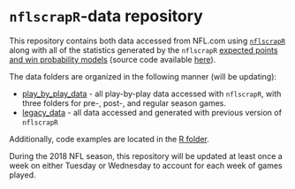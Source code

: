 # `nflscrapR`-data repository

This repository contains both data accessed from NFL.com using [`nflscrapR`](https://github.com/maksimhorowitz/nflscrapR) along with all of the statistics generated by the `nflscrapR` [expected points
and win probability models](https://arxiv.org/abs/1802.00998) (source code available [here](https://github.com/ryurko/nflscrapR-models)).

The data folders are organized in the following manner (will be updating):

+ [play_by_play_data](https://github.com/ryurko/nflscrapR-data/blob/master/play_by_play_data) - all play-by-play 
data accessed with `nflscrapR`, with three folders for pre-, post-, and regular season games.
+ [legacy_data](https://github.com/ryurko/nflscrapR-data/blob/master/legacy_data) - all data accessed and generated with previous version of `nflscrapR`  

Additionally, code examples are located in the [R folder](https://github.com/ryurko/nflscrapR-data/blob/master/R).

During the 2018 NFL season, this repository will be updated at least once a week on
either Tuesday or Wednesday to account for each week of games played.